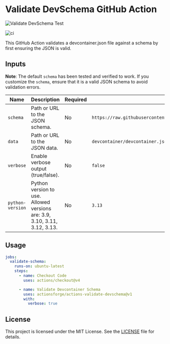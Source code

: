 # Validate DevSchema GitHub Action

![Validate DevSchema Test](https://github.com/actionsforge/actions-validate-devschema/actions/workflows/validate-schema-test.yml/badge.svg)

![ci](https://github.com/actionsforge/actions-validate-devschema/actions/workflows/ci.yml/badge.svg)

This GitHub Action validates a devcontainer.json file against a schema by first ensuring the JSON is valid.

## Inputs

**Note**: The default `schema` has been tested and verified to work. If you customize the `schema`, ensure that it is a valid JSON schema to avoid validation errors.

| Name           | Description                              | Required | Default                                                                 |
|----------------|------------------------------------------|----------|-------------------------------------------------------------------------|
| `schema`       | Path or URL to the JSON schema.          | No       | `https://raw.githubusercontent.com/devcontainers/spec/main/schemas/devContainer.schema.json` |
| `data`         | Path or URL to the JSON data.            | No       | `devcontainer/devcontainer.json`                                       |
| `verbose`      | Enable verbose output (true/false).      | No       | `false`                                                                |
| `python-version` | Python version to use. Allowed versions are: 3.9, 3.10, 3.11, 3.12, 3.13.                  | No       | `3.13`                                                                 |

## Usage

```yaml
jobs:
  validate-schema:
    runs-on: ubuntu-latest
    steps:
      - name: Checkout Code
        uses: actions/checkout@v4

      - name: Validate Devcontainer Schema
        uses: actionsforge/actions-validate-devschema@v1
        with:
          verbose: true
```

## License

This project is licensed under the MIT License. See the [LICENSE](LICENSE) file for details.
